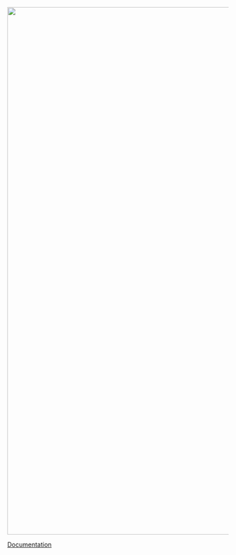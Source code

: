 <p align="center">
  <a href="https://useweb.dev/?path=/story/packages-serverless-firebase-usefirebase--example" rel="noopener" target="_blank"><img width="1200" src="https://github.com/jeremytenjo/useweb/blob/main/packages/serverless/firebase/useFirebase/public/images/banner.svg?raw=true" alt="useFirebase logo"></a></p>
</p>

<a href="https://useweb.dev/?path=/story/packages-serverless-firebase-usefirebase--example" rel="noopener" target="_blank">Documentation</a>
